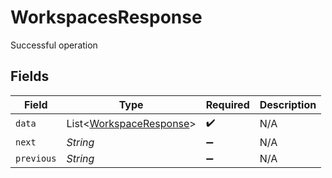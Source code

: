 # WorkspacesResponse

Successful operation


## Fields

| Field                                                               | Type                                                                | Required                                                            | Description                                                         |
| ------------------------------------------------------------------- | ------------------------------------------------------------------- | ------------------------------------------------------------------- | ------------------------------------------------------------------- |
| `data`                                                              | List<[WorkspaceResponse](../../models/shared/WorkspaceResponse.md)> | :heavy_check_mark:                                                  | N/A                                                                 |
| `next`                                                              | *String*                                                            | :heavy_minus_sign:                                                  | N/A                                                                 |
| `previous`                                                          | *String*                                                            | :heavy_minus_sign:                                                  | N/A                                                                 |